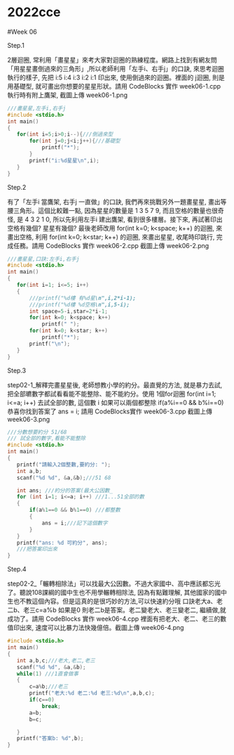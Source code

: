 # 2022cce
#Week 06

Step.1

 2層迴圈, 常利用「畫星星」來考大家對迴圈的熟練程度。網路上找到有網友問「用星星畫倒過來的三角形」,所以老師利用「左手i、右手j」的口訣, 來思考迴圈執行的樣子, 先把 i:5 i:4 i:3 i:2 i:1 印出來, 使用倒過來的迴圈。裡面的 j迴圈, 則是用基礎型, 就可畫出你想要的星星形狀。請用 CodeBlocks 實作 week06-1.cpp 執行時有附上鷹架, 截圖上傳 week06-1.png
 ```cpp
 ///畫星星,左手i,右手j
#include <stdio.h>
int main()
{
    for(int i=5;i>0;i--){///倒過來型
        for(int j=0;j<i;j++){///基礎型
            printf("*");
        }
        printf("i:%d星星\n",i);
    }
}

 ```
 Step.2
 
 有了「左手i 當鷹架, 右手j 一直做」的口訣, 我們再來挑戰另外一題畫星星, 畫出等腰三角形。這個比較難一點, 因為星星的數量是 1 3 5 7 9, 而且空格的數量也很奇怪, 是 4 3 2 1 0, 所以先利用左手i 建出鷹架, 看到很多樓層。接下來, 再試著印出空格有幾個? 星星有幾個? 最後老師改用 for(int k=0; k<space; k++) 的迴圈, 來畫出空格, 利用 for(int k=0; k<star; k++) 的迴圈, 來畫出星星, 收尾時印跳行, 完成任務。請用 CodeBlocks 實作 week06-2.cpp 截圖上傳 week06-2.png
 ```cpp
 ///畫星星,口訣:左手i,右手j
#include <stdio.h>
int main()
{
    for(int i=1; i<=5; i++)
    {
        ///printf("%d樓 有%d星\n",i,2*i-1);
        ///printf("%d樓 %d空格\n",i,5-i);
        int space=5-i,star=2*i-1;
        for(int k=0; k<space; k++)
            printf(" ");
        for(int k=0; k<star; k++)
            printf("*");
        printf("\n");
    }
}

 ```
 Step.3
 
 step02-1_解釋完畫星星後, 老師想教小學的約分。最直覺的方法, 就是暴力去試,把全部皫數字都試看看能不能整除、能不能約分。使用 1個for迴圈 for(int i=1; i<=a; i++) 去試全部的數, 這個數 i 如果可以兩個都整除 if(a%i==0 && b%i==0) 恭喜你找到答案了 ans = i; 請用 CodeBlocks實作 week06-3.cpp 截圖上傳 week06-3.png
 ```cpp
///分數想要約分 51/68
/// 試全部的數字,看能不能整除
#include <stdio.h>
int main()
{
    printf("請輸入2個整數,要約分: ");
    int a,b;
    scanf("%d %d", &a,&b);///51 68

    int ans; ///約分的答案(最大公因數_
    for (int i=1; i<=a; i++) ///1...51全部的數
    {
        if(a%1==0 && b%1==0) ///都整數
        {
            ans = i;///記下這個數字
        }
    }
    printf("ans: %d 可約分", ans);
    ///把答案印出來
}
 ```
 Step.4
 
 step02-2_「輾轉相除法」可以找最大公因數。不過大家國中、高中應該都忘光了。聽說108課綱的國中生也不用學輾轉相除法, 因為有點難理解, 其他國家的國中生也不教這個內容。但是這真的是很巧妙的方法,可以快速約分哦 口訣老大a、老二b、老三c=a%b 如果是0 則老二b是答案。老二變老大、老三變老二, 繼續做,就成功了。請用 CodeBlocks 實作 week06-4.cpp 裡面有把老大、老二、老三的數值印出來, 速度可以比暴力法快幾億倍。截圖上傳 week06-4.png
 ```cpp
 #include <stdio.h>
int main()
{
    int a,b,c;///老大,老二,老三
    scanf("%d %d", &a,&b);
    while(1) ///1直會做事
    {
        c=a%b;///老三
        printf("老大:%d 老二:%d 老三:%d\n",a,b,c);
        if(c==0)
            break;
        a=b;
        b=c;

    }
    printf("答案b: %d",b);
}
 ```
